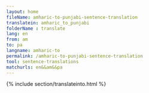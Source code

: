 ```yaml
---
layout: home
fileName: amharic-to-punjabi-sentence-translation
translatein: amharic_to_punjabi
folderName : translate
lang: en
from: am
to: pa
langname: amharic-to
permalink: /amharic-to-punjabi-sentence-translation
tool: sentence-translations
matchurls: en&&am&&pa
---
```

{% include section/translateinto.html %}
